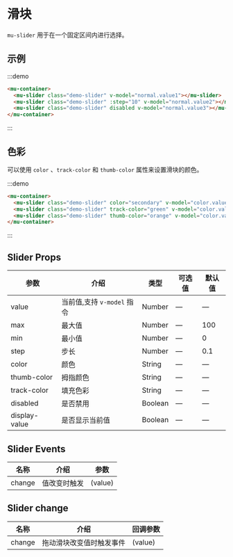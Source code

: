 # 滑块

`mu-slider` 用于在一个固定区间内进行选择。

## 示例

:::demo
```html
<mu-container>
  <mu-slider class="demo-slider" v-model="normal.value1"></mu-slider>
  <mu-slider class="demo-slider" :step="10" v-model="normal.value2"></mu-slider>
  <mu-slider class="demo-slider" disabled v-model="normal.value3"></mu-slider>
</mu-container>
```
:::

## 色彩

可以使用 `color` 、`track-color` 和 `thumb-color` 属性来设置滑块的颜色。

:::demo
```html
<mu-container>
  <mu-slider class="demo-slider" color="secondary" v-model="color.value1"></mu-slider>
  <mu-slider class="demo-slider" track-color="green" v-model="color.value2"></mu-slider>
  <mu-slider class="demo-slider" thumb-color="orange" v-model="color.value3"></mu-slider>
</mu-container>
```
:::

## Slider Props

| 参数 | 介绍 | 类型 | 可选值 | 默认值 |
|------|------|------|------|------|
| value | 当前值,支持 `v-model` 指令 | Number | — | — |
| max | 最大值 | Number | — | 100 |
| min | 最小值 | Number | — | 0 |
| step | 步长	| Number | — | 0.1 |
| color | 颜色 | String | — | — |
| thumb-color | 拇指颜色 | String | — | — |
| track-color | 填充色彩 | String | — | — |
| disabled | 是否禁用 | Boolean | — | — |
| display-value | 是否显示当前值 | Boolean | — | — |

## Slider Events

| 名称 | 介绍 | 参数 |
|-----|------|-----|
| change | 值改变时触发 | (value) |

## Slider change

| 名称 | 介绍 | 回调参数 |
|------|------|--------|
| change | 拖动滑块改变值时触发事件 | (value) |

<script>
export default {
  data () {
    return {
      normal: {
        value1: 10,
        value2: 50,
        value3: 80
      },
      color: {
        value1: 10,
        value2: 50,
        value3: 80
      }
    }
  }
}
</script>
<style>
.demo-slider {
  margin: 16px 0;
}
</style>
